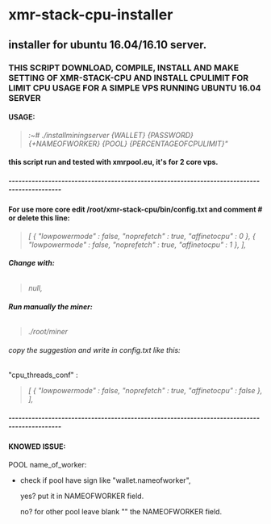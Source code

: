 # **xmr-stack-cpu-installer**
## **installer for ubuntu 16.04/16.10 server.**



### THIS SCRIPT DOWNLOAD, COMPILE, INSTALL AND MAKE SETTING OF XMR-STACK-CPU AND INSTALL CPULIMIT FOR LIMIT CPU USAGE FOR A SIMPLE VPS RUNNING UBUNTU 16.04 SERVER

#### **USAGE**:
> _:~# ./installminingserver {WALLET} {PASSWORD} {+NAMEOFWORKER} {POOL} {PERCENTAGEOFCPULIMIT}"_





#### **this script run and tested with xmrpool.eu, it's for 2 core vps.**

##### --------------------------------------------------------------------------------------------
#### **For use more core edit /root/xmr-stack-cpu/bin/config.txt and comment # or delete this line:**
  
 > _[
     { "lowpowermode" : false, "noprefetch" : true, "affinetocpu" : 0 },
      { "lowpowermode" : false, "noprefetch" : true, "affinetocpu" : 1 },
    ],_

###### **Change with:**
> _null,_

###### **Run manually the miner:**

> _./root/miner_
###### copy the suggestion and write in config.txt like this:
"cpu_threads_conf" :
> _[
    { "lowpowermode" : false, "noprefetch" : true, "affinetocpu" : false },
],_




##### --------------------------------------------------------------------------------------------

#### KNOWED ISSUE:
POOL name_of_worker:
- check if pool have sign like "wallet.nameofworker",

	yes? put it in NAMEOFWORKER field.
	
    no? for other pool leave blank "" the NAMEOFWORKER field.
